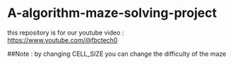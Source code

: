 # A-algorithm-maze-solving-project
this repository is for our youtube video :  https://www.youtube.com/@fbctech0

##Note : by changing CELL_SIZE you can change the difficulty of the maze
